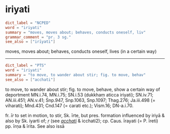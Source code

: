 # iriyati

``` toml
dict_label = "NCPED"
word = "iriyati"
summary = "moves, moves about; behaves, conducts oneself, liv"
grammar_comment = "pr. 3 sg."
see_also = ["irīyati"]
```

moves, moves about; behaves, conducts oneself, lives (in a certain way)

--------------------

``` toml
dict_label = "PTS"
word = "iriyati"
summary = "to move, to wander about stir; fig. to move, behav"
see_also = ["acchati"]
```

to move, to wander about stir; fig. to move, behave, show a certain way of deportment MN.i.74, MN.i.75; SN.i.53 (dukkhaṃ aticca iriyati); SN.iv.71; AN.iii.451; AN.v.41; Snp.947, Snp.1063, Snp.1097; Thag.276; Ja.iii.498 (= viharati); Mnd.431; Cnd.147 (= carati etc.); Vism.16; DN\-a.i.70.

fr. *īr* to set in motion, to stir, Sk. īrte, but pres. formation influenced by iriyā & also by Sk. iyarti of; *ṛ* (see *[acchati](acchati.md)* & icchati2); cp. Caus. īrayati (= P. īreti) pp. īrṇa & īrita. See also issā

